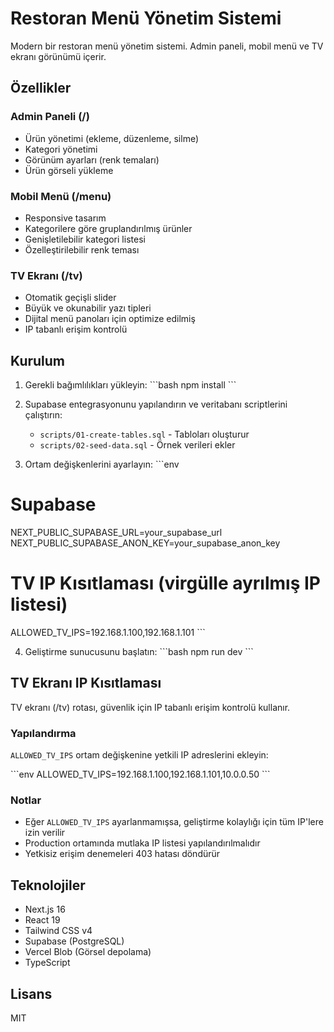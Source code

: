 # Restoran Menü Yönetim Sistemi

Modern bir restoran menü yönetim sistemi. Admin paneli, mobil menü ve TV ekranı görünümü içerir.

## Özellikler

### Admin Paneli (/)
- Ürün yönetimi (ekleme, düzenleme, silme)
- Kategori yönetimi
- Görünüm ayarları (renk temaları)
- Ürün görseli yükleme

### Mobil Menü (/menu)
- Responsive tasarım
- Kategorilere göre gruplandırılmış ürünler
- Genişletilebilir kategori listesi
- Özelleştirilebilir renk teması

### TV Ekranı (/tv)
- Otomatik geçişli slider
- Büyük ve okunabilir yazı tipleri
- Dijital menü panoları için optimize edilmiş
- IP tabanlı erişim kontrolü

## Kurulum

1. Gerekli bağımlılıkları yükleyin:
\`\`\`bash
npm install
\`\`\`

2. Supabase entegrasyonunu yapılandırın ve veritabanı scriptlerini çalıştırın:
   - `scripts/01-create-tables.sql` - Tabloları oluşturur
   - `scripts/02-seed-data.sql` - Örnek verileri ekler

3. Ortam değişkenlerini ayarlayın:
\`\`\`env
# Supabase
NEXT_PUBLIC_SUPABASE_URL=your_supabase_url
NEXT_PUBLIC_SUPABASE_ANON_KEY=your_supabase_anon_key

# TV IP Kısıtlaması (virgülle ayrılmış IP listesi)
ALLOWED_TV_IPS=192.168.1.100,192.168.1.101
\`\`\`

4. Geliştirme sunucusunu başlatın:
\`\`\`bash
npm run dev
\`\`\`

## TV Ekranı IP Kısıtlaması

TV ekranı (/tv) rotası, güvenlik için IP tabanlı erişim kontrolü kullanır.

### Yapılandırma

`ALLOWED_TV_IPS` ortam değişkenine yetkili IP adreslerini ekleyin:

\`\`\`env
ALLOWED_TV_IPS=192.168.1.100,192.168.1.101,10.0.0.50
\`\`\`

### Notlar

- Eğer `ALLOWED_TV_IPS` ayarlanmamışsa, geliştirme kolaylığı için tüm IP'lere izin verilir
- Production ortamında mutlaka IP listesi yapılandırılmalıdır
- Yetkisiz erişim denemeleri 403 hatası döndürür

## Teknolojiler

- Next.js 16
- React 19
- Tailwind CSS v4
- Supabase (PostgreSQL)
- Vercel Blob (Görsel depolama)
- TypeScript

## Lisans

MIT
